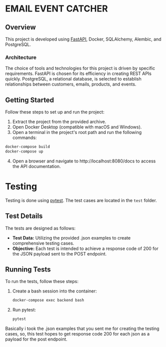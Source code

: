 # EMAIL EVENT CATCHER

## Overview

This project is developed using [FastAPI](https://fastapi.tiangolo.com/), Docker, SQLAlchemy, Alembic, and PostgreSQL.

### Architecture

The choice of tools and technologies for this project is driven by specific requirements. FastAPI is chosen for its efficiency in creating REST APIs quickly. PostgreSQL, a relational database, is selected to establish relationships between customers, emails, products, and events.

## Getting Started

Follow these steps to set up and run the project:

1. Extract the project from the provided archive.
2. Open Docker Desktop (compatible with macOS and Windows).
3. Open a terminal in the project's root path and run the following commands:

```bash
docker-compose build
docker-compose up
```

4. Open a browser and navigate to http://localhost:8080/docs to access the API documentation.


# Testing

Testing is done using [pytest](https://docs.pytest.org/en/stable/). The test cases are located in the `test` folder.

## Test Details

The tests are designed as follows:

- **Test Data:** Utilizing the provided .json examples to create comprehensive testing cases.
- **Objective:** Each test is intended to achieve a response code of 200 for the JSON payload sent to the POST endpoint.

## Running Tests

To run the tests, follow these steps:

1. Create a bash session into the container:

    ```bash
    docker-compose exec backend bash
    ```

2. Run pytest:

    ```bash
    pytest
    ```

Basically i took the .json examples that you sent me for creating the testing cases, so, this test hopes to get response code 200 for each json as a payload for the post endpoint.


